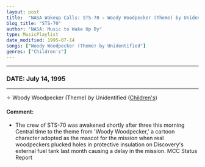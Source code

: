 ```yaml
---
layout: post
title:  "NASA Wakeup Calls: STS-70 ✧ Woody Woodpecker (Theme) by Unidentified ✷ July 14, 1995"
blog_title: "STS-70"
author: "NASA: Music to Wake Up By"
type: MusicPlaylist
date_modified: 1995-07-14
songs: ["Woody Woodpecker (Theme) by Unidentified"]
genres: ["Children's"]
---
```


----
### DATE: July 14, 1995
----
✧ Woody Woodpecker (Theme) *by* Unidentified ([Children's](https://www.discogs.com/genre/Children%27s)) <a target="blank_" href="https://www.discogs.com/Woody-Woodpecker-And-His-Friends-Woody-Woodpecker-Theme/release/10422726">
    <i class="fas fa-compact-disc"
       title="Discogs entry for this song"
       alt="Discogs entry for this song"
       style="font-size: 1.1em;"></i></a>
    

#### Comment:
* The crew of STS-70 was awakened shortly after three this morning Central time to the theme from 'Woody Woodpecker,' a cartoon character adopted as the mascot for the mission when real woodpeckers plucked holes in protective insulation on Discovery's external fuel tank last month causing a delay in the mission. MCC Status Report



<br/>
<center>
	<a target="_blank"
	   href="https://twitter.com/intent/tweet?hashtags=Space,NASA,Playlist,NASAWakeupCalls,SpaceProgram&text=🚀 {{ page.author}}, {{ page.title }}. {{ site.url }}{{ page.url }}&via=nasawakeupcalls"><i class="fab fa-twitter" title="Tweet this page" alt="Tweet this page" style="font-size: 1.3em;"></i></a>
	&nbsp; 	<i class="fas fa-user-astronaut" style="font-size: 1.5em;"></i> &nbsp;
    <a id="custom_amazon_link"
       type="amzn" search="#"
       category="popular music">
    <i class="fab fa-amazon" style="font-size: 1.3em;"></i></a>
</center>

<!-- Randomly resolve an individual entry from a song array -->
<script src="/assets/javascript/seedrandom.min.js"></script>
<script>
  var wake_me_up = ["Woody Woodpecker (Theme) by Unidentified"];
  var prng = new Math.seedrandom();
  function randomSong() {
    song = wake_me_up[Math.floor(Math.random() * wake_me_up.length)];
    var amazon_link = document.getElementById("custom_amazon_link");
    amazon_link.setAttribute("search", song);
  }
  window.onload = randomSong();
</script>
